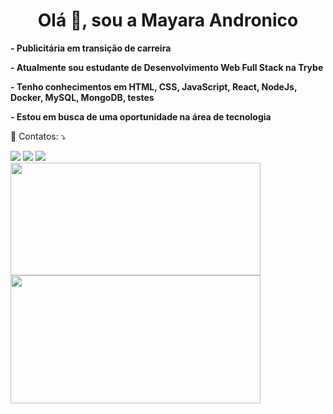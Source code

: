 <h1 align="center">Olá 👋, sou a Mayara Andronico</h1>

<p align="left"> 
 <strong>- Publicitária em transição de carreira</strong>
<p align="left">
 <strong>- Atualmente sou estudante de Desenvolvimento Web Full Stack na Trybe</strong>
</p>
<p align="left">
   <strong>- Tenho conhecimentos em HTML, CSS, JavaScript, React, NodeJs, Docker, MySQL, MongoDB, testes</strong>
</p>
<p align="left">
  <strong>- Estou em busca de uma oportunidade na área de tecnologia</strong>
</p>
<p align="left">
  💌 Contatos: ⤵️
</p>

<p align="left">
  <a href="#" alt="Gmail">
  <img src="https://img.shields.io/badge/-Gmail-FF0000?style=flat-square&labelColor=FF0000&logo=gmail&logoColor=white&link=mayandronico@msn.com"/></a>

  <a href="#" alt="Linkedin">
  <img src="https://img.shields.io/badge/-Linkedin-0e76a8?style=flat-square&logo=Linkedin&logoColor=white&link=https://www.linkedin.com/in/mayara-andronico"/></a>

 <a href="#" alt="WhatsApp">
 <img src="https://img.shields.io/badge/-WhatsApp-25d366?style=flat-square&labelColor=25d366&logo=whatsapp&logoColor=white&link=https://api.whatsapp.com/send?phone=5513981295548"/></a>
  <br>
  <img width="400px" height="180em" src="https://github-readme-stats.vercel.app/api?username=mayandronico&show_icons=true&theme=buefy&include_all_commits=true&count_private=true"/>
  <img width="400px" height="205em" src="https://github-readme-stats.vercel.app/api/top-langs/?username=mayandronico&layout=compact&langs_count=16&theme=buefy"/>
  </a>


